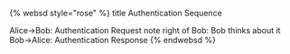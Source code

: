 {% websd style="rose" %}
title Authentication Sequence

Alice->Bob: Authentication Request
note right of Bob: Bob thinks about it
Bob->Alice: Authentication Response
{% endwebsd %}
